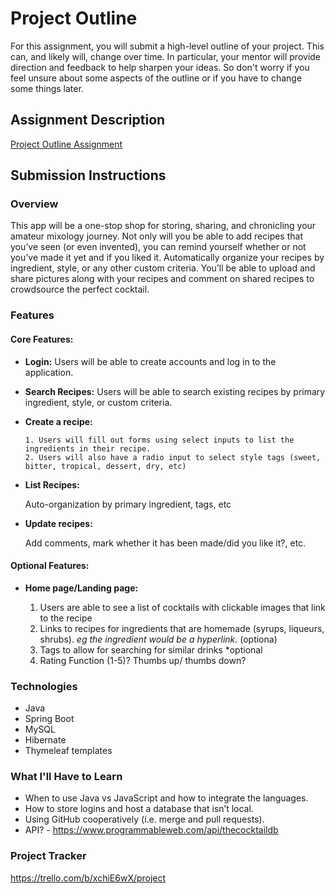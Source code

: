 # Project Outline
For this assignment, you will submit a high-level outline of your project. This can, and likely will, change over time. In particular, your mentor will provide direction and feedback to help sharpen your ideas. So don't worry if you feel unsure about some aspects of the outline or if you have to change some things later.

## Assignment Description
[Project Outline Assignment](https://education.launchcode.org/liftoff/modules/assignments/project-outline)

## Submission Instructions

### Overview
This app will be a one-stop shop for storing, sharing, and chronicling your amateur mixology journey. Not only will you be able to add recipes that you’ve seen (or even invented), you can remind yourself whether or not you’ve made it yet and if you liked it. Automatically organize your recipes by ingredient, style, or any other custom criteria. You’ll be able to upload and share pictures along with your recipes and comment on shared recipes to crowdsource the perfect cocktail.
### Features
#### Core Features:
+ **Login:** Users will be able to create accounts and log in to the application. 

+ **Search Recipes:** Users will be able to search existing recipes by primary ingredient, style, or custom criteria.

+ **Create a recipe:** 

      1. Users will fill out forms using select inputs to list the ingredients in their recipe. 
      2. Users will also have a radio input to select style tags (sweet, bitter, tropical, dessert, dry, etc)

+ **List Recipes:** 
 
    Auto-organization by primary ingredient, tags, etc

+ **Update recipes:** 
 
     Add comments, mark whether it has been made/did you like it?, etc.

#### Optional Features:

+ **Home page/Landing page:** 
 
     1. Users are able to see a list of cocktails with clickable images that link to the recipe
     2. Links to recipes for ingredients that are homemade (syrups, liqueurs, shrubs). *eg the ingredient would be a hyperlink.* (optiona)
     3. Tags to allow for searching for similar drinks  *optional
     4. Rating Function (1-5)? Thumbs up/ thumbs down?
      
### Technologies
+ Java
+ Spring Boot
+ MySQL
+ Hibernate
+ Thymeleaf templates

### What I'll Have to Learn
+ When to use Java vs JavaScript and how to integrate the languages.
+ How to store logins and host a database that isn’t local.
+ Using GitHub cooperatively (i.e. merge and pull requests). 
+ API? - https://www.programmableweb.com/api/thecocktaildb
### Project Tracker
https://trello.com/b/xchiE6wX/project 
